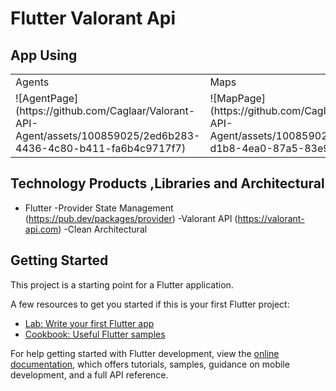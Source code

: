 # Flutter Valorant Api 
## App Using
<table>
  <tr>
    <td>Agents</td>
    <td>Maps</td>
    <td>Weapons</td>
  </tr>
  <tr>
     <td>![AgentPage](https://github.com/Caglaar/Valorant-API-Agent/assets/100859025/2ed6b283-4436-4c80-b411-fa6b4c9717f7) </td>
     <td>![MapPage](https://github.com/Caglaar/Valorant-API-Agent/assets/100859025/851abebf-d1b8-4ea0-87a5-83e9995a6146) </td>
     <td>![WeaponPage](https://github.com/Caglaar/Valorant-API-Agent/assets/100859025/1b0e47cc-e2c1-4a00-9680-8548db7e28e9) </td>
  </tr>
</table>

## Technology Products ,Libraries and Architectural
- Flutter
  -Provider State Management (https://pub.dev/packages/provider)
  -Valorant API (https://valorant-api.com)
  -Clean Architectural

  


## Getting Started

This project is a starting point for a Flutter application.

A few resources to get you started if this is your first Flutter project:

- [Lab: Write your first Flutter app](https://docs.flutter.dev/get-started/codelab)
- [Cookbook: Useful Flutter samples](https://docs.flutter.dev/cookbook)

For help getting started with Flutter development, view the
[online documentation](https://docs.flutter.dev/), which offers tutorials,
samples, guidance on mobile development, and a full API reference.
